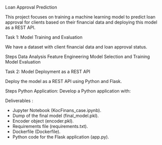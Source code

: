 Loan Approval Prediction

This project focuses on training a machine learning model to predict loan approval for clients based on their financial data and deploying this model as a REST API.

Task 1: Model Training and Evaluation

We have a dataset with client financial data and loan approval status.

Steps
Data Analysis
Feature Engineering
Model Selection and Training
Model Evaluation

Task 2: Model Deployment as a REST API

Deploy the model as a REST API using Python and Flask.

Steps
Python Application: Develop a Python application with:

Deliverables :
* Jupyter Notebook (KocFinans_case.ipynb).
* Dump of the final model (final_model.pkl).
* Encoder object (encoder.pkl).
* Requirements file (requirements.txt).
* Dockerfile (Dockerfile).
* Python code for the Flask application (app.py).
